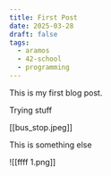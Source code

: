 ```yaml
---
title: First Post
date: 2025-03-28
draft: false
tags:
  - aramos
  - 42-school
  - programming
---
```


This is my first blog post. 

Trying stuff

[[bus_stop.jpeg]]

This is something else

![[ffff 1.png]]